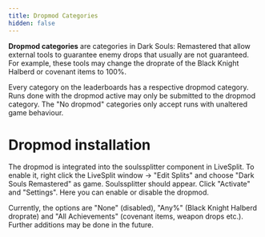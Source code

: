 ```yaml
---
title: Dropmod Categories
hidden: false
---
```

**Dropmod categories** are categories in Dark Souls: Remastered that allow external tools to guarantee enemy drops that usually are not guaranteed. For example, these tools may change the droprate of the Black Knight Halberd or covenant items to 100%.

Every category on the leaderboards has a respective dropmod category. Runs done with the dropmod active may only be submitted to the dropmod category. The "No dropmod" categories only accept runs with unaltered game behaviour.

# Dropmod installation

The dropmod is integrated into the soulssplitter component in LiveSplit. To enable it, right click the LiveSplit window → "Edit Splits" and choose "Dark Souls Remastered" as game. Soulssplitter should appear. Click "Activate" and "Settings". Here you can enable or disable the dropmod.

Currently, the options are "None" (disabled), "Any%" (Black Knight Halberd droprate) and "All Achievements" (covenant items, weapon drops etc.). Further additions may be done in the future.
